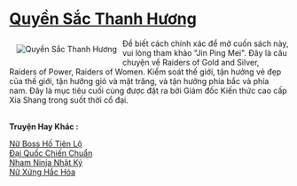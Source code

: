 <a href="https://truyentiki.com/quyen-sac-thanh-huong.31865/" title="Quyền Sắc Thanh Hương"><h1>Quyền Sắc Thanh Hương</h1></a><div style="display:table"><img align="right" style="float: left; padding: 10px;" src="https://truyentiki.com/a/img/str/src/31865.jpg" alt="Quyền Sắc Thanh Hương">Để biết cách chính xác để mở cuốn sách này, vui lòng tham khảo "Jin Ping Mei". Đây là câu chuyện về Raiders of Gold and Silver, Raiders of Power, Raiders of Women. Kiểm soát thế giới, tận hưởng vẻ đẹp của thế giới, tận hưởng gió và mặt trăng, và tận hưởng phía bắc và phía nam. Đây là mục tiêu cuối cùng được đặt ra bởi Giám đốc Kiến thức cao cấp Xia Shang trong suốt thời cổ đại.</div><p><br><b>Truyện Hay Khác :</b></p><a href="https://truyentiki.com/nu-boss-ho-tien-lo.31864/" alt="Nữ Boss Hố Tiên Lộ">Nữ Boss Hố Tiên Lộ</a><br/><a href="https://truyentiki.wordpress.com/2020/06/08/dai-quoc-chien-chuan/" alt="Đại Quốc Chiến Chuẩn">Đại Quốc Chiến Chuẩn</a><br/><a href="https://github.com/nownovels/topcv/tree/master/truyenhay/31502/README.md" alt="Nham Ninja Nhật Ký">Nham Ninja Nhật Ký</a><br/><a href="https://github.com/nownovels/truyenhay/tree/master/truyenhay/30436/README.md" alt="Nữ Xứng Hắc Hóa">Nữ Xứng Hắc Hóa</a><br/>